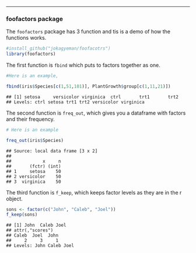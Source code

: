 ---
### foofactors package

The `foofactors` package has 3 function and tis is a demo of how the functions works.


```r
#install_github("jokagyeman/foofacotrs")
library(foofactors)
```
The first function is `fbind` which puts to factors together as one.


```r
#Here is an example,

fbind(iris$Species[c(1,51,101)], PlantGrowth$group[c(1,11,21)])
```

```
## [1] setosa     versicolor virginica  ctrl       trt1       trt2      
## Levels: ctrl setosa trt1 trt2 versicolor virginica
```

The second function is `freq_out`, which gives you a dataframe with factors and their frequency.


```r
# Here is an example

freq_out(iris$Species)
```

```
## Source: local data frame [3 x 2]
## 
##            x     n
##       (fctr) (int)
## 1     setosa    50
## 2 versicolor    50
## 3  virginica    50
```

The third function is `f_keep`, which keeps factor levels as they are in the r object.


```r
sons <- factor(c("John", "Caleb", "Joel"))
f_keep(sons)
```

```
## [1] John  Caleb Joel 
## attr(,"scores")
## Caleb  Joel  John 
##     2     3     1 
## Levels: John Caleb Joel
```
